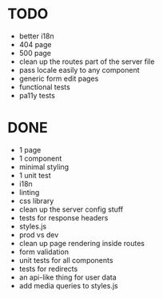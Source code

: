 # TODO

- better i18n
- 404 page
- 500 page
- clean up the routes part of the server file
- pass locale easily to any component
- generic form edit pages
- functional tests
- pa11y tests

# DONE

- 1 page
- 1 component
- minimal styling
- 1 unit test
- i18n
- linting
- css library
- clean up the server config stuff
- tests for response headers
- styles.js
- prod vs dev
- clean up page rendering inside routes
- form validation
- unit tests for all components
- tests for redirects
- an api-like thing for user data
- add media queries to styles.js
